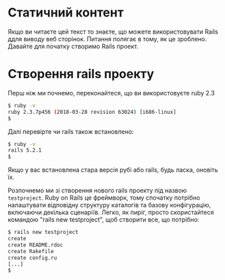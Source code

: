 Статичний контент
===

Якщо ви читаєте цей текст то знаєте, що можете використовувати Rails  ддля виводу веб сторінок. Питання полягає в тому, як це зроблено. Давайте для початку створимо Rails  проект.

Створення rails проекту
===

Перш ніж ми почнемо, переконайтеся, що ви використовуєте ruby 2.3
```bash
$ ruby -v
ruby 2.3.7p456 (2018-03-28 revision 63024) [i686-linux]
$
```

Далі перевірте чи rails також встановлено:
```bash
$ ruby -v
rails 5.2.1
$
```

Якщо у вас встановлена стара версія рубі або rails, будь ласка, оновіть їх.

Розпочнемо ми зі створення нового rails проекту під назвою `testproject`. Ruby on Rails це фреймворк, тому спочатку потрібно налаштувати відповідну структуру каталогів та базову конфігурацію, включаючи декілька сценаріїв. Легко, як пиріг, просто скористайтеся командою "rails new testproject", щоб створити все, що потрібно:
```bash
$ rails new testproject
create
create README.rdoc
create Rakefile
create config.ru
[...]
$
```
